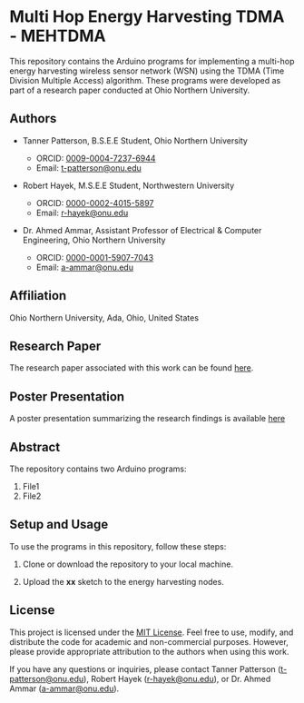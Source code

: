 # Multi Hop Energy Harvesting TDMA - MEHTDMA

This repository contains the Arduino programs for implementing a multi-hop energy harvesting wireless sensor network (WSN) using the TDMA (Time Division Multiple Access) algorithm. These programs were developed as part of a research paper conducted at Ohio Northern University. 

## Authors

- Tanner Patterson, B.S.E.E Student, Ohio Northern University
  - ORCID: [0009-0004-7237-6944](https://orcid.org/0009-0004-7237-6944)
  - Email: t-patterson@onu.edu

- Robert Hayek, M.S.E.E Student, Northwestern University
  - ORCID: [0000-0002-4015-5897](https://orcid.org/0000-0002-4015-5897)
  - Email: r-hayek@onu.edu

- Dr. Ahmed Ammar, Assistant Professor of Electrical & Computer Engineering, Ohio Northern University
  - ORCID: [0000-0001-5907-7043](https://orcid.org/0000-0001-5907-7043)
  - Email: a-ammar@onu.edu

## Affiliation

Ohio Northern University, Ada, Ohio, United States

## Research Paper

The research paper associated with this work can be found [here](link-to-paper).

## Poster Presentation

A poster presentation summarizing the research findings is available [here](link-to-research-colloquium-poster)

## Abstract

The repository contains two Arduino programs:

1. File1
2. File2

## Setup and Usage

To use the programs in this repository, follow these steps:

1. Clone or download the repository to your local machine.

2. Upload the **xx** sketch to the energy harvesting nodes.


## License

This project is licensed under the [MIT License](LICENSE). Feel free to use, modify, and distribute the code for academic and non-commercial purposes. However, please provide appropriate attribution to the authors when using this work.

If you have any questions or inquiries, please contact Tanner Patterson (t-patterson@onu.edu), Robert Hayek (r-hayek@onu.edu), or Dr. Ahmed Ammar (a-ammar@onu.edu).
